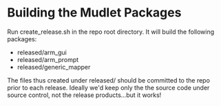 # Building the Mudlet Packages

Run create_release.sh in the repo root directory. It will build the following packages:

* released/arm_gui
* released/arm_prompt
* released/generic_mapper

The files thus created under released/ should be committed to the repo prior to each release. Ideally we'd keep only the the source code under source control, not the release products...but it works!